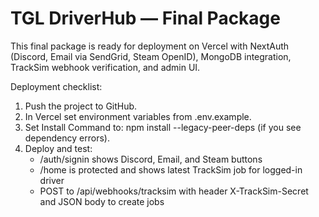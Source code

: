 TGL DriverHub — Final Package
=============================

This final package is ready for deployment on Vercel with NextAuth (Discord, Email via SendGrid, Steam OpenID),
MongoDB integration, TrackSim webhook verification, and admin UI.

Deployment checklist:
1. Push the project to GitHub.
2. In Vercel set environment variables from .env.example.
3. Set Install Command to: npm install --legacy-peer-deps (if you see dependency errors).
4. Deploy and test:
   - /auth/signin shows Discord, Email, and Steam buttons
   - /home is protected and shows latest TrackSim job for logged-in driver
   - POST to /api/webhooks/tracksim with header X-TrackSim-Secret and JSON body to create jobs
